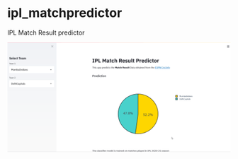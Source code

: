 # ipl_matchpredictor
IPL Match Result predictor

![Demo](https://github.com/iambolt/ipl_matchpredictor/blob/main/images/website_gif.gif)
